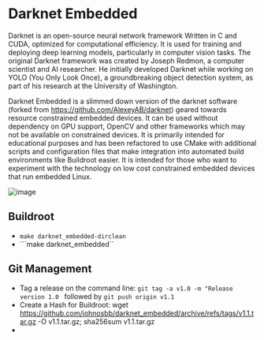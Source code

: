 # Darknet Embedded

Darknet is an open-source neural network framework Written in C and CUDA, optimized for computational efficiency. It is used for training and deploying deep learning models, particularly in computer vision tasks. The original Darknet framework was created by Joseph Redmon, a computer scientist and AI researcher. He initially developed Darknet while working on YOLO (You Only Look Once), a groundbreaking object detection system, as part of his research at the University of Washington.

Darknet Embedded is a slimmed down version of the darknet software (forked from https://github.com/AlexeyAB/darknet) geared towards resource constrained embedded devices. It can be used without dependency on GPU support, OpenCV and other frameworks which may not be available on constrained devices. It is primarily intended for educational purposes and has been refactored to use CMake with additional scripts and configuration files that make integration into automated build environments like Buildroot easier. It is intended for those who want to experiment with the technology on low cost constrained embedded devices that run embedded Linux.

![image](https://github.com/user-attachments/assets/e40d842b-38df-492a-8290-d5111e2a1074)

## Buildroot

- ```make darknet_embedded-dirclean```
- ```make darknet_embedded``

## Git Management

- Tag a release on the command line: ```git tag -a v1.0 -m "Release version 1.0 ``` followed by ```git push origin v1.1```
- Create a Hash for Buildroot: wget https://github.com/johnosbb/darknet_embedded/archive/refs/tags/v1.1.tar.gz -O v1.1.tar.gz; sha256sum v1.1.tar.gz
- 

